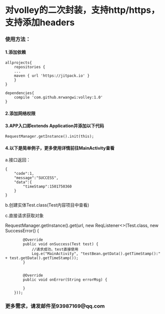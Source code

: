 <h1> 对volley的二次封装，支持http/https，支持添加headers</h1>
<h3> 使用方法：</h3>
<h4>1.添加依赖</h4>

    allprojects{
        repositories {
        ...
        maven { url 'https://jitpack.io' }
        }
    }

    dependencies{
        compile 'com.github.mrwangwi:volley:1.0'
    }


<h4>2.添加网络权限</h4>
<h4>3.APP入口即extends Application并添加以下代码</h4>

    RequestManager.getInstance().init(this);

<h4>4.以下是简单例子，更多使用详情前往MainActivity查看</h4>
a.接口返回：

    {
        "code":1,
        "message":"SUCCESS",
        "data":{
            "timeStamp":1501750360
        }
    }

<p></p>
b.创建实体Test.class(Test内容项目中查看)
<p></p>
c.直接请求获取对象
<p></p>
    RequestManager.getInstance().get(url, new ReqListener<>(Test.class, new SuccessError<Test>() {

            @Override
            public void onSuccess(Test test) {
                //请求成功，test直接使用
                Log.e("MainActivity", "testBean.getData().getTimeStamp():" + test.getData().getTimeStamp());
            }


            @Override
            public void onError(String errorMsg) {

            }
        }));
<h3> 更多需求，请发邮件至93987169@qq.com </h3>

